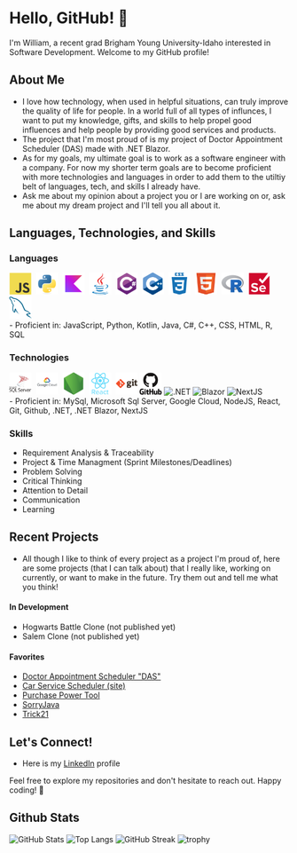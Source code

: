 

<!--
## Hi there 👋
**wcamer/wcamer** is a ✨ _special_ ✨ repository because its `README.md` (this file) appears on your GitHub profile.

Here are some ideas to get you started:

- 🔭 I’m currently working on ...
- 🌱 I’m currently learning ...
- 👯 I’m looking to collaborate on ...
- 🤔 I’m looking for help with ...
- 💬 Ask me about ...
- 📫 How to reach me: ...
- 😄 Pronouns: ...
- ⚡ Fun fact: ...

# <Your Name Here>
-->



# Hello, GitHub! 👋

I'm William, a recent grad Brigham Young University-Idaho interested in Software Development. Welcome to my GitHub profile!

## About Me
- I love how technology, when used in helpful situations, can truly improve the quality of life for people.  In a world full of all types of influnces, I want to put my knowledge, gifts, and skills to help propel good influences and help people by providing good services and products.
- The project that I'm most proud of is my project of Doctor Appointment Scheduler (DAS) made with .NET Blazor.
- As for my goals, my ultimate goal is to work as a software engineer with a company.  For now my shorter term goals are to become proficient with more technologies and languages in order to add them to the utiltiy belt of languages, tech, and skills I already have.
- Ask me about my opinion about a project you or I are working on or, ask me about my dream project and I'll tell you all about it.

## Languages, Technologies, and Skills
### Languages
<div>
   <img src="https://github.com/devicons/devicon/blob/master/icons/javascript/javascript-original.svg" title="JavaScript" alt="JavaScript" width="40" height="40"/>&nbsp;
   <img src="https://github.com/devicons/devicon/blob/master/icons/python/python-original.svg" title="Python" alt="Python" width="40" height="40"/>&nbsp;
   <img src="https://github.com/devicons/devicon/blob/master/icons/kotlin/kotlin-original.svg" title="Kotlin" alt="Kotlin" width="40" height="40"/>&nbsp;
   <img src="https://github.com/devicons/devicon/blob/master/icons/java/java-original.svg" title="Java" alt="Java" width="40" height="40"/>&nbsp;
   <img src="https://github.com/devicons/devicon/blob/master/icons/csharp/csharp-original.svg" title="C Sharp" alt="C Sharp" width="40" height="40"/>&nbsp;
   <img src="https://github.com/devicons/devicon/blob/master/icons/cplusplus/cplusplus-original.svg" title="C Plus Plus" alt="C Plus Plus" width="40" height="40"/>&nbsp;
   <img src="https://github.com/devicons/devicon/blob/master/icons/css3/css3-plain-wordmark.svg"  title="CSS3" alt="CSS" width="40" height="40"/>&nbsp;
    <img src="https://github.com/devicons/devicon/blob/master/icons/html5/html5-original.svg" title="HTML5" alt="HTML" width="40" height="40"/>&nbsp;
     <img src="https://github.com/devicons/devicon/blob/master/icons/r/r-original.svg" title="R" alt="R" width="40" height="40"/>&nbsp;
   <img src="https://github.com/devicons/devicon/blob/master/icons/selenium/selenium-original.svg" title="Selenium" alt="Selenium" width="40" height="40"/>&nbsp;
   <img src="https://github.com/devicons/devicon/blob/master/icons/mysql/mysql-original.svg" title="Mysql" alt="Mysql" width="40" height="40"/>&nbsp;
</div>
- Proficient in: JavaScript, Python, Kotlin, Java, C#, C++, CSS, HTML, R, SQL

### Technologies

<div>
    <img src="https://github.com/devicons/devicon/blob/master/icons/microsoftsqlserver/microsoftsqlserver-original-wordmark.svg" title="Microsoft Sql Server" alt="Microsoft Sql Server" width="40" height="40"/>&nbsp;
    <img src="https://github.com/devicons/devicon/blob/master/icons/googlecloud/googlecloud-original-wordmark.svg" title="Google Cloud" alt="Google Cloud" width="40" height="40"/>&nbsp;
    <img src="https://github.com/devicons/devicon/blob/master/icons/nodejs/nodejs-original.svg" title="NodeJs" alt="NodeJs" width="40" height="40"/>&nbsp;
     <img src="https://github.com/devicons/devicon/blob/master/icons/react/react-original-wordmark.svg" title="React" alt="React" width="40" height="40"/>&nbsp;
    <img src="https://github.com/devicons/devicon/blob/master/icons/git/git-original-wordmark.svg" title="Git" **alt="Git" width="40" height="40"/>
     <img src="https://github.com/devicons/devicon/blob/master/icons/github/github-original-wordmark.svg" title="Github" alt="Github" width="40" height="40"/>
     <img src="https://cdn.jsdelivr.net/gh/devicons/devicon@latest/icons/dot-net/dot-net-original.svg" title=".NET" alt=".NET" width="40" height="40"/>
     <img src="https://cdn.jsdelivr.net/gh/devicons/devicon@latest/icons/blazor/blazor-original.svg"  title="Blazor" alt="Blazor" width="40" height="40" />
     <img src="https://cdn.jsdelivr.net/gh/devicons/devicon@latest/icons/nextjs/nextjs-original.svg" title="NextJS" alt="NextJS" width="40" height="40" />
          
   
</div>
- Proficient in: MySql, Microsoft Sql Server, Google Cloud, NodeJS, React, Git, Github, .NET, .NET Blazor, NextJS

### Skills
- Requirement Analysis & Traceability
- Project & Time Managment (Sprint Milestones/Deadlines)
- Problem Solving
- Critical Thinking
- Attention to Detail
- Communication
- Learning

## Recent Projects
- All though I like to think of every project as a project I'm proud of, here are some projects (that I can talk about) that I really like, working on currently, or want to make in the future.  Try them out and tell me what you think!
#### In Development
- Hogwarts Battle Clone (not published yet)
- Salem Clone (not published yet)


#### Favorites
- [Doctor Appointment Scheduler "DAS"](https://github.com/wcamer/das)
- [Car Service Scheduler (site)](https://carservicescheduler.azurewebsites.net/)
- [Purchase Power Tool](https://github.com/wcamer/purchasePowerTool/tree/master/src)
- [SorryJava](https://github.com/wcamer/SorryJava/tree/master/src)
- [Trick21](https://github.com/wcamer/SorryJava/tree/master/src)


## Let's Connect!

- Here is my [LinkedIn](www.linkedin.com/in/william-cameron-000) profile

Feel free to explore my repositories and don't hesitate to reach out. Happy coding! 🚀

## Github Stats
![GitHub Stats](https://github-readme-stats.vercel.app/api?username=wcamer&hide_rank=true) ![Top Langs](https://github-readme-stats.vercel.app/api/top-langs/?username=wcamer&langs_count=20&layout=compact)
![GitHub Streak](https://github-readme-streak-stats.herokuapp.com/?user=wcamer)
![trophy](https://github-profile-trophy.vercel.app/?username=wcamer)
